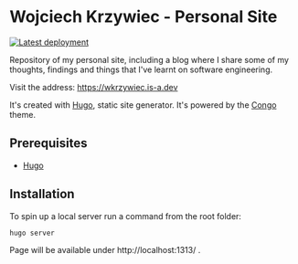 # Wojciech Krzywiec - Personal Site

[![Latest deployment](https://github.com/wkrzywiec/wkrzywiec.github.io/actions/workflows/pages.yml/badge.svg)](https://github.com/wkrzywiec/wkrzywiec.github.io/actions/workflows/pages.yml)

Repository of my personal site, including a blog where I share some of my thoughts, findings and things that I've learnt on software engineering. 

Visit the address: https://wkrzywiec.is-a.dev

It's created with [Hugo](https://gohugo.io), static site generator. It's powered by the [Congo](https://github.com/jpanther/congo) theme.

## Prerequisites

* [Hugo](https://gohugo.io/getting-started/installing/)

## Installation

To spin up a local server run a command from the root folder:

```bash
hugo server
```

Page will be available under http://localhost:1313/ .

